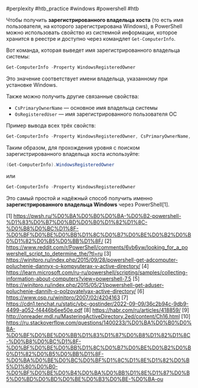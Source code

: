 #perplexity #htb_practiсe #windows #powershell #htb 

Чтобы получить **зарегистрированного владельца хоста** (то есть имя пользователя, на которого зарегистрирована Windows), в PowerShell можно использовать свойство из системной информации, которое хранится в реестре и доступно через командлет `Get-ComputerInfo`.

Вот команда, которая выведет имя зарегистрированного владельца системы:

```powershell
Get-ComputerInfo -Property WindowsRegisteredOwner
```

Это значение соответствует имени владельца, указанному при установке Windows.

Также можно получить другие связанные свойства:

- `CsPrimaryOwnerName` — основное имя владельца системы
- `OsRegisteredUser` — имя зарегистрированного пользователя ОС

Пример вывода всех трёх свойств:

```powershell
Get-ComputerInfo -Property WindowsRegisteredOwner, CsPrimaryOwnerName, OsRegisteredUser
```

Таким образом, для прохождения уровня с поиском зарегистрированного владельца хоста используйте:

```powershell
(Get-ComputerInfo).WindowsRegisteredOwner
```

или

```powershell
Get-ComputerInfo -Property WindowsRegisteredOwner
```

Это самый простой и надёжный способ получить именно **зарегистрированного владельца Windows** через PowerShell[1].

[1] https://pwsh.ru/%D0%BA%D0%B0%D0%BA-%D0%B2-powershell-%D1%83%D0%B7%D0%BD%D0%B0%D1%82%D1%8C-%D0%B8%D0%BC%D1%8F-%D0%BF%D0%BE%D0%BB%D1%8C%D0%B7%D0%BE%D0%B2%D0%B0%D1%82%D0%B5%D0%BB%D1%8F/
[2] https://www.reddit.com/r/PowerShell/comments/6vb6yw/looking_for_a_powershell_script_to_determine_the/?tl=ru
[3] https://winitpro.ru/index.php/2015/09/28/powershell-get-adcomputer-poluchenie-dannyx-o-kompyuterax-v-active-directory/
[4] https://learn.microsoft.com/ru-ru/powershell/scripting/samples/collecting-information-about-computers?view=powershell-7.5
[5] https://winitpro.ru/index.php/2015/05/21/powershell-get-aduser-poluchenie-dannih-o-polzovatelyax-active-directory/
[6] https://www.osp.ru/winitpro/2007/02/4204163
[7] https://cdn1.tenchat.ru/static/vbc-gostinder/2022-09-09/36c2b94c-9db9-4499-a052-f4446b6ee50e.pdf
[8] https://habr.com/ru/articles/418859/
[9] http://onreader.mdl.ru/MasteringActiveDirectory.2ed/content/Ch16.html
[10] https://ru.stackoverflow.com/questions/1400233/%D0%BA%D0%B0%D0%BA-%D0%BF%D0%BE%D0%BB%D1%83%D1%87%D0%B8%D1%82%D1%8C-%D0%B8%D0%BC%D1%8F-%D0%BF%D0%BE%D0%BB%D1%8C%D0%B7%D0%BE%D0%B2%D0%B0%D1%82%D0%B5%D0%BB%D1%8F-%D0%BA%D0%BE%D0%BC%D0%BF%D1%8C%D1%8E%D1%82%D0%B5%D1%80%D0%B0-%D0%BF%D0%BE%D0%B4%D0%BA%D0%BB%D1%8E%D1%87%D0%B5%D0%BD%D0%BD%D0%BE%D0%B3%D0%BE-%D0%BA-ou